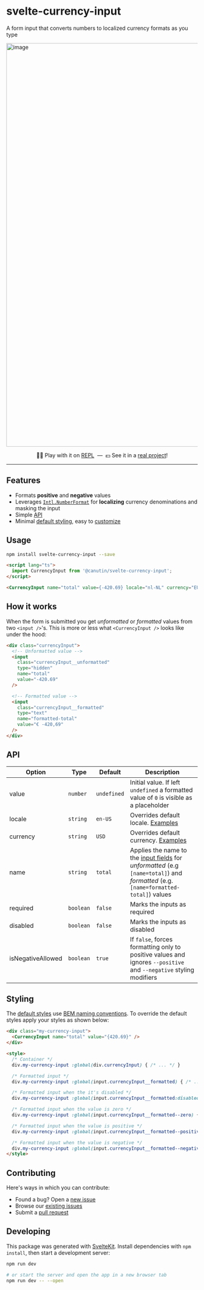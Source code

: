 # svelte-currency-input

A form input that converts numbers to localized currency formats as you type

[<img width="1059" alt="image" src="https://user-images.githubusercontent.com/1434675/190315136-c1d310ab-0ef1-441d-a80c-2b3727d74f59.png">](https://svelte.dev/repl/d8f7d22e5b384555b430f62b157ac503?version=3.50.1)

<p align="center">
  👩‍💻 Play with it on <a href="https://svelte.dev/repl/d8f7d22e5b384555b430f62b157ac503?version=3.50.1" target="_blank">REPL</a>  &nbsp;—&nbsp; 💵 See it in a <a href="https://github.com/Canutin/desktop/blob/master/sveltekit/src/lib/components/FormCurrency.svelte" target="_blank">real project</a>!
</p>

---

## Features

- Formats **positive** and **negative** values
- Leverages [`Intl.NumberFormat`](https://developer.mozilla.org/en-US/docs/Web/JavaScript/Reference/Global_Objects/Intl/NumberFormat) for **localizing** currency denominations and masking the input
- Simple [API](#api)
- Minimal [default styling](https://github.com/canutin/svelte-currency-input/blob/main/src/lib/CurrencyInput.svelte#L88-L118), easy to [customize](#styling)

## Usage

```bash
npm install svelte-currency-input --save
```

```html
<script lang="ts">
  import CurrencyInput from '@canutin/svelte-currency-input';
</script>

<CurrencyInput name="total" value={-420.69} locale="nl-NL" currency="EUR" />
```

## How it works

When the form is submitted you get _unformatted_ or _formatted_ values from two `<input />`'s.
This is more or less what `<CurrencyInput />` looks like under the hood:

```html
<div class="currencyInput">
  <!-- Unformatted value -->
  <input
    class="currencyInput__unformatted"
    type="hidden"
    name="total"
    value="-420.69"
  />

  <!-- Formatted value -->
  <input
    class="currencyInput__formatted"
    type="text"
    name="formatted-total"
    value="€ -420,69"
  />
</div>
```

## API

| Option            | Type      | Default     | Description                                                                                                                                         |
| ----------------- | --------- | ----------- | --------------------------------------------------------------------------------------------------------------------------------------------------- |
| value             | `number`  | `undefined` | Initial value. If left `undefined` a formatted value of `0` is visible as a placeholder                                                             |
| locale            | `string`  | `en-US`     | Overrides default locale. [Examples](https://gist.github.com/ncreated/9934896)                                                                      |
| currency          | `string`  | `USD`       | Overrides default currency. [Examples](https://github.com/datasets/currency-codes/blob/master/data/codes-all.csv)                                   |
| name              | `string`  | `total`     | Applies the name to the [input fields](#how-it-works) for _unformatted_ (e.g `[name=total]`) and _formatted_ (e.g. `[name=formatted-total]`) values |
| required          | `boolean` | `false`     | Marks the inputs as required                                                                                                                        |
| disabled          | `boolean` | `false`     | Marks the inputs as disabled                                                                                                                        |
| isNegativeAllowed | `boolean` | `true`      | If `false`, forces formatting only to positive values and ignores `--positive` and `--negative` styling modifiers                                   |

## Styling

The [default styles](https://github.com/canutin/svelte-currency-input/blob/main/src/lib/CurrencyInput.svelte#L88-L118) use [BEM naming conventions](https://getbem.com/naming/). To override the default styles apply your styles as shown below:

```html
<div class="my-currency-input">
  <CurrencyInput name="total" value="{420.69}" />
</div>

<style>
  /* Container */
  div.my-currency-input :global(div.currencyInput) { /* ... */ }

  /* Formatted input */
  div.my-currency-input :global(input.currencyInput__formatted) { /* ... */ }

  /* Formatted input when the it's disabled */
  div.my-currency-input :global(input.currencyInput__formatted:disabled) { /* ... */ }

  /* Formatted input when the value is zero */
  div.my-currency-input :global(input.currencyInput__formatted--zero) { /* ... */ }

  /* Formatted input when the value is positive */
  div.my-currency-input :global(input.currencyInput__formatted--positive) { /* ... */ }

  /* Formatted input when the value is negative */
  div.my-currency-input :global(input.currencyInput__formatted--negative) { /* ... */ }
</style>
```

## Contributing

Here's ways in which you can contribute:

- Found a bug? Open a [new issue](https://github.com/canutin/svelte-currency-input/issues/new)
- Browse our [existing issues](https://github.com/canutin/svelte-currency-input/issues)
- Submit a [pull request](https://github.com/canutin/svelte-currency-input/pulls)

## Developing

This package was generated with [SvelteKit](https://kit.svelte.dev/). Install dependencies with `npm install`, then start a development server:

```bash
npm run dev

# or start the server and open the app in a new browser tab
npm run dev -- --open
```
